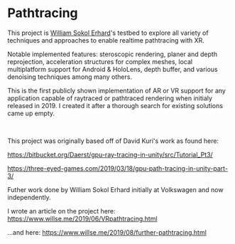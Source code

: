 # Pathtracing

This project is [William Sokol Erhard](https://www.linkedin.com/in/willse/)'s testbed to explore all variety of techniques and approaches to enable realtime pathtracing with XR.

Notable implemented features: steroscopic rendering, planer and depth reprojection, acceleration structures for complex meshes, local multiplatform support for Android & HoloLens, depth buffer, and various denoising techniques among many others.

This is the first publicly shown implementation of AR or VR support for any application capable of raytraced or pathtraced rendering when initialy released in 2019. I created it after a thorough search for existing solutions came up empty.


<br />


This project was originally based off of David Kuri's work as found here:

https://bitbucket.org/Daerst/gpu-ray-tracing-in-unity/src/Tutorial_Pt3/

https://three-eyed-games.com/2019/03/18/gpu-path-tracing-in-unity-part-3/

Futher work done by William Sokol Erhard initially at Volkswagen and now independently.

I wrote an article on the project here: https://www.willse.me/2019/06/VRpathtracing.html

...and here: https://www.willse.me/2019/08/further-pathtracing.html
